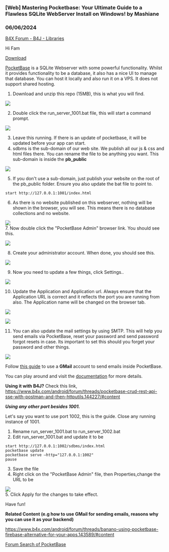 ### [Web] Mastering Pocketbase: Your Ultimate Guide to a Flawless SQLite WebServer Install on Windows! by Mashiane
### 06/06/2024
[B4X Forum - B4J - Libraries](https://www.b4x.com/android/forum/threads/161538/)

Hi Fam  
  
[Download](https://github.com/Mashiane/PocketBaseInstall)  
  
[PocketBase](https://pocketbase.io/) is a SQLite Webserver with some powerful functionality. Whilst it provides functionality to be a database, it also has a nice UI to manage that database. You can host it locally and also run it on a VPS. It does not support shared hosting.  
  
1. Download and unzip this repo (15MB), this is what you will find.  
  
![](https://www.b4x.com/android/forum/attachments/154408)  
  
2. Double click the run\_server\_1001.bat file, this will start a command prompt.  
  
![](https://www.b4x.com/android/forum/attachments/154410)  
  
3. Leave this running. If there is an update of pocketbase, it will be updated before your app can start.  
4. sdbms is the sub-domain of our web site. We publish all our js & css and html files there. You can rename the file to be anything you want. This sub-domain is inside the **pb\_public**  
  
![](https://www.b4x.com/android/forum/attachments/154411)  
  
5. If you don't use a sub-domain, just publish your website on the root of the pb\_public folder. Ensure you also update the bat file to point to.  
  

```B4X
start http://127.0.0.1:1001/index.html
```

  
  
6. As there is no website published on this webserver, nothing will be shown in the browser, you will see. This means there is no database collections and no website.  
  
![](https://www.b4x.com/android/forum/attachments/154412)  
7. Now double click the "PocketBase Admin" browser link. You should see this.  
  
![](https://www.b4x.com/android/forum/attachments/154413)  
  
8. Create your administrator account. When done, you should see this.  
  
![](https://www.b4x.com/android/forum/attachments/154414)  
  
9. Now you need to update a few things, click Settings..  
  
![](https://www.b4x.com/android/forum/attachments/154415)  
  
10. Update the Application and Application url. Always ensure that the Application URL is correct and it reflects the port you are running from also. The Application name will be changed on the browser tab.  
  
![](https://www.b4x.com/android/forum/attachments/154416)  
  
![](https://www.b4x.com/android/forum/attachments/154417)  
  
11. You can also update the mail settings by using SMTP. This will help you send emails via PocketBase, reset your password and send password forgot resets in case. Its important to set this should you forget your password and other things.  
  
![](https://www.b4x.com/android/forum/attachments/154418)  
  
Follow [this guide](https://github.com/pocketbase/pocketbase/discussions/458#discussioncomment-3651995) to use a **GMail** account to send emails inside PocketBase.  
  
You can play around and visit the [documentation](https://pocketbase.io/docs/) for more details.  
  
**Using it with B4J?** Check this link, <https://www.b4x.com/android/forum/threads/pocketbase-crud-rest-api-sse-with-postman-and-then-httputils.144227/#content>  
  
***Using any other port besides 1001.***  
  
Let's say you want to use port 1002, this is the guide. Close any running instance of 1001.  
  
1. Rename run\_server\_1001.bat to run\_server\_1002.bat  
2. Edit run\_server\_1001.bat and update it to be  
  

```B4X
start http://127.0.0.1:1002/sdbms/index.html  
pocketbase update  
pocketbase serve –http="127.0.0.1:1002"  
pause
```

  
  
3. Save the file  
4. Right click on the "PocketBase Admin" file, then Properties,change the URL to be  
  
![](https://www.b4x.com/android/forum/attachments/154409)  
 5. Click Apply for the changes to take effect.  
  
Have fun!  
  
**Related Content (e.g how to use GMail for sending emails, reasons why you can use it as your backend)**  
  
<https://www.b4x.com/android/forum/threads/banano-using-pocketbase-firebase-alternative-for-your-apps.143589/#content>  
  
[Forum Search of PocketBase](https://www.b4x.com/android/forum/pages/results/?query=pocketbase)